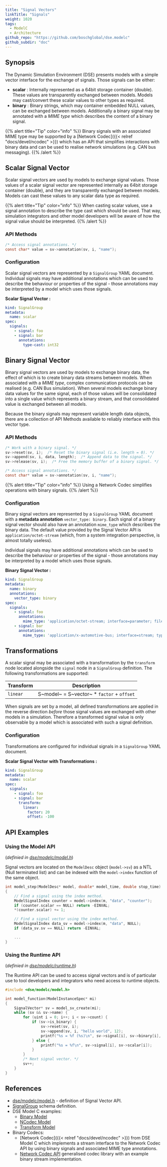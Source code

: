 ```yaml
---
title: "Signal Vectors"
linkTitle: "Signals"
weight: 1020
tags:
  - ModelC
  - Architecture
github_repo: "https://github.com/boschglobal/dse.modelc"
github_subdir: "doc"
---
```


## Synopsis

The Dynamic Simulation Environment (DSE) presents models with a simple vector interface for the exchange of signals. Those signals can be either:

- **scalar** : Internally represented as a 64bit storage container (double). These values are transparently exchanged between models. Models may cast/convert these scalar values to other types as required.
- **binary** : Binary strings, which may container embedded NULL values, can be exchanged between models. Additionally a binary signal may be annotated with a _MIME type_ which describes the content of a binary signal.

{{% alert title="Tip" color="info" %}} Binary signals with an associated MIME type may be supported by a [Network Codec]({{< relref "docs/devel/ncodec" >}}) which has an API that simplifies interactions with binary data and can be used to realise network simulations (e.g. CAN bus messaging). {{% /alert %}}


## Scalar Signal Vector

Scalar signal vectors are used by models to exchange signal values. Those values of a scalar signal vector are represented internally as 64bit storage container (double), and they are transparently exchanged between models. Models can cast these values to any scalar data type as required.

{{% alert title="Tip" color="info" %}} When casting scalar values, use a signal annotation to describe the type cast which should be used. That way, simulation integrators and other model developers will be aware of how the signal value should be interpreted. {{% /alert %}}


### API Methods

```c
/* Access signal annotations. */
const char* value = sv->annotation(sv, i, "name");
```


### Configuration

Scalar signal vectors are represented by a `SignalGroup` YAML document. Individual signals may have additional annotations which can be used to describe the behaviour or properties of the signal - those annotations may be interpreted by a model which uses those signals.


**Scalar Signal Vector :**
```yaml
kind: SignalGroup
metadata:
  name: scalar
spec:
  signals:
    - signal: foo
    - signal: bar
      annotations:
        type-cast: int32
```



## Binary Signal Vector

Binary signal vectors are used by models to exchange binary data, the effect of which is to create binary data streams between models. When associated with a _MIME type_, complex communication protocols can be realised (e.g. CAN Bus simulation). When several models exchange binary data values for the same signal, each of those values will be consolidated into a single value which represents a binary stream, and that consolidated value is exchanged between all models.

Because the binary signals may represent variable length data objects, there are a collection of API Methods available to reliably interface with this vector type.


### API Methods

```c
/* Work with a binary signal. */
sv->reset(sv, i);  /* Reset the binary signal (i.e. length = 0). */
sv->append(sv, i, data, length);  /* Append data to the signal. */
sv->release(sv, i);  /* Free the memory buffer of a binary signal. */

/* Access signal annotations. */
const char* value = sv->annotation(sv, i, "name");
```

{{% alert title="Tip" color="info" %}} Using a Network Codec simplifies operations with binary signals. {{% /alert %}}


### Configuration

Binary signal vectors are represented by a `SignalGroup` YAML document with a **metadata annotation** `vector_type: binary`. Each signal of a binary signal vector should also have an annotation `mime_type` which describes the binary data. The default value provided by the Signal Vector API is `application/octet-stream` (which, from a system integration perspective, is almost totally useless).

Individual signals may have additional annotations which can be used to describe the behaviour or properties of the signal - those annotations may be interpreted by a model which uses those signals.


**Binary Signal Vector :**
```yaml
kind: SignalGroup
metadata:
  name: binary
  annotations:
    vector_type: binary
spec:
  signals:
    - signal: foo
      annotations:
        mime_type: 'application/octet-stream; interface=parameter; file=calibration.csv'
    - signal: bar
      annotations:
        mime_type: 'application/x-automotive-bus; interface=stream; type=frame; schema=fbs'
```



## Transformations

A scalar signal may be associated with a transformation by the `transform` node located alongside the `signal` node in a `SignalGroup` definition. The following transformations are supported:

| Transform | Description |
| --------- | ----------- |
| `linear`  | S~model~ = S~vector~ * `factor` + `offset` |


When signals are set by a model, all defined transformations are applied in the reverse direction _before_ those signal values are exchanged with other models in a simulation. Therefore a transformed signal value is only observable by a model which is associated with such a signal definition.


### Configuration

Transformations are configured for individual signals in a `SignalGroup` YAML document.

**Scalar Signal Vector with Transformations :**
```yaml
kind: SignalGroup
metadata:
  name: scalar
spec:
  signals:
    - signal: foo
    - signal: bar
      transform:
        linear:
          factor: 20
          offset: -100
```



## API Examples

### Using the Model API

(_definied in [dse/modelc/model.h](https://github.com/boschglobal/dse.modelc/blob/main/dse/modelc/model.h)_)

Signal vectors are located on the `ModelDesc` object (`model->sv`) as a NTL (Null terminated list) and can be indexed with the `model->index` function of the same object.

```c
int model_step(ModelDesc* model, double* model_time, double stop_time)
{
    // Find a signal using the index method.
    ModelSignalIndex counter = model->index(m, "data", "counter");
    if (counter.scalar == NULL) return -EINVAL;
    *(counter.scalar) += 1;

    // Find a signal vector using the index method.
    ModelSignalIndex data_sv = model->index(m, "data", NULL);
    if (data_sv.sv == NULL) return -EINVAL;

    ...
}
```

### Using the Runtime API

(_definied in [dse/modelc/runtime.h](https://github.com/boschglobal/dse.modelc/blob/main/dse/modelc/runtime.h)_)

The Runtime API can be used to access signal vectors and is of particular use to tool developers and integrators who need access to runtime objects.

```c
#include <dse/modelc/model.h>

int model_function(ModelInstanceSpec* mi)
{
    SignalVector* sv = model_sv_create(mi);
    while (sv && sv->name) {
        for (uint i = 0; i++; i < sv->count) {
            if (sv->is_binary) {
                sv->reset(sv, i);
                sv->append(sv, i, "hello world", 12);
                printf("%s = %f (%s)\n", sv->signal[i], sv->binary[i], sv->mime_type[i]);
            } else {
                printf("%s = %f\n", sv->signal[i], sv->scalar[i]);
            }
        }
        /* Next signal vector. */
        sv++;
    }
}
```



## References

* [dse/modelc/model.h](https://github.com/boschglobal/dse.modelc/blob/main/dse/modelc/model.h) - definition of Signal Vector API.
* [SignalGroup](https://github.com/boschglobal/dse.schemas/blob/main/schemas/yaml/SignalGroup.yaml) schema definition.
* DSE Model C examples:
  * [Binary Model](https://github.com/boschglobal/dse.modelc/tree/main/dse/modelc/examples/binary)
  * [NCodec Model](https://github.com/boschglobal/dse.modelc/tree/main/dse/modelc/examples/ncodec)
  * [Transform Model](https://github.com/boschglobal/dse.modelc/tree/main/dse/modelc/examples/transform)
* Binary Codecs:
  * [Network Codec]({{< relref "docs/devel/ncodec" >}}) from DSE Model C which implements a stream interface to the Network Codec API by using binary signals and associated MIME type annotations.
  * [Network Codec API](https://github.com/boschglobal/dse.standards/tree/main/dse/ncodec) generalised codec library with an example binary stream implementation.

